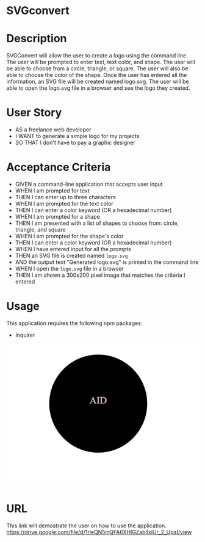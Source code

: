 # SVGconvert

# Description
SVGConvert will allow the user to create a logo using the command line. The user will be prompted to enter text, text color, and shape. The user will be able to choose from a circle, triangle, or square. The user will also be able to choose the color of the shape. Once the user has entered all the information, an SVG file will be created named logo.svg. The user will be able to open the logo.svg file in a browser and see the logo they created.

# User Story
* AS a freelance web developer
* I WANT to generate a simple logo for my projects
* SO THAT I don't have to pay a graphic designer

# Acceptance Criteria
* GIVEN a command-line application that accepts user input
* WHEN I am prompted for text
* THEN I can enter up to three characters
* WHEN I am prompted for the text color
* THEN I can enter a color keyword (OR a hexadecimal number)
* WHEN I am prompted for a shape
* THEN I am presented with a list of shapes to choose from: circle, triangle, and square
* WHEN I am prompted for the shape's color
* THEN I can enter a color keyword (OR a hexadecimal number)
* WHEN I have entered input for all the prompts
* THEN an SVG file is created named `logo.svg`
* AND the output text "Generated logo.svg" is printed in the command line
* WHEN I open the `logo.svg` file in a browser
* THEN I am shown a 300x200 pixel image that matches the criteria I entered

# Usage
This application requires the following npm packages:
* Inquirer

![alt text](./examples/svgexample.png)

# URL 
This link will demostrate the user on how to use the application.
 https://drive.google.com/file/d/1rleQN5rrQFA6XHlGZabIlxiUr_2_UpaI/view